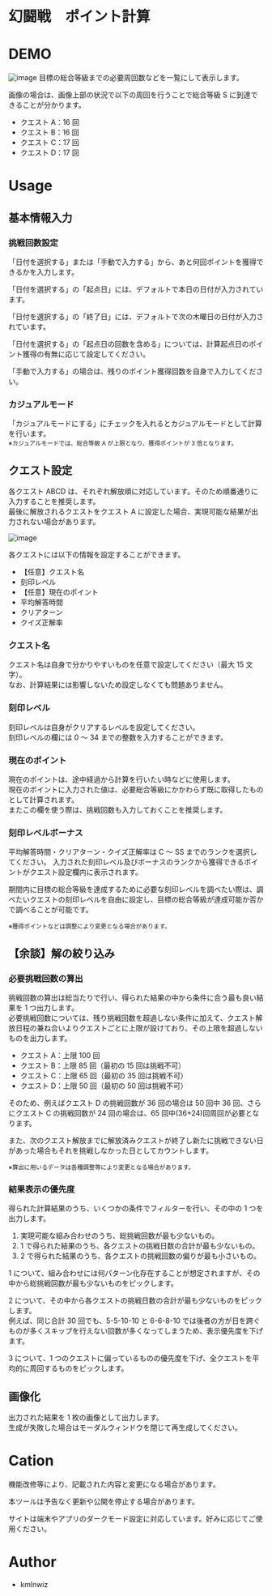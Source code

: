 # 幻闘戦　ポイント計算

# DEMO

![image](https://user-images.githubusercontent.com/48175908/236965057-5788c269-fbd5-4cc9-ae61-8c71cb820dce.png)
目標の総合等級までの必要周回数などを一覧にして表示します。

画像の場合は、画像上部の状況で以下の周回を行うことで総合等級 S に到達できることが分かります。

- クエスト A：16 回
- クエスト B：16 回
- クエスト C：17 回
- クエスト D：17 回

# Usage

## 基本情報入力

### 挑戦回数設定

「日付を選択する」または「手動で入力する」から、あと何回ポイントを獲得できるかを入力します。

「日付を選択する」の「起点日」には、デフォルトで本日の日付が入力されています。

「日付を選択する」の「終了日」には、デフォルトで次の木曜日の日付が入力されています。

「日付を選択する」の「起点日の回数を含める」については、計算起点日のポイント獲得の有無に応じて設定してください。

「手動で入力する」の場合は、残りのポイント獲得回数を自身で入力してください。

### カジュアルモード

「カジュアルモードにする」にチェックを入れるとカジュアルモードとして計算を行います。  
<sub>※カジュアルモードでは、総合等級 A が上限となり、獲得ポイントが 3 倍となります。</sub>

## クエスト設定

各クエスト ABCD は、それぞれ解放順に対応しています。そのため順番通りに入力することを推奨します。  
最後に解放されるクエストをクエスト A に設定した場合、実現可能な結果が出力されない場合があります。

![image](https://user-images.githubusercontent.com/48175908/236971651-3168ca26-c4df-43d4-a8e8-1364a2386154.png)

各クエストには以下の情報を設定することができます。

- 【任意】クエスト名
- 刻印レベル
- 【任意】現在のポイント
- 平均解答時間
- クリアターン
- クイズ正解率

### クエスト名

クエスト名は自身で分かりやすいものを任意で設定してください（最大 15 文字）。  
なお、計算結果には影響しないため設定しなくても問題ありません。

### 刻印レベル

刻印レベルは自身がクリアするレベルを設定してください。  
刻印レベルの欄には 0 ～ 34 までの整数を入力することができます。

### 現在のポイント

現在のポイントは、途中経過から計算を行いたい時などに使用します。  
現在のポイントに入力された値は、必要総合等級にかかわらず既に取得したものとして計算されます。  
またこの欄を使う際は、挑戦回数も入力しておくことを推奨します。

### 刻印レベルボーナス

平均解答時間・クリアターン・クイズ正解率は C ～ SS までのランクを選択してください。
入力された刻印レベル及びボーナスのランクから獲得できるポイントがクエスト設定欄内に表示されます。

期間内に目標の総合等級を達成するために必要な刻印レベルを調べたい際は、調べたいクエストの刻印レベルを自由に設定し、目標の総合等級が達成可能か否かで調べることが可能です。

<sub>※獲得ポイントなどは調整により変更となる場合があります。</sub>

## 【余談】解の絞り込み

### 必要挑戦回数の算出

挑戦回数の算出は総当たりで行い、得られた結果の中から条件に合う最も良い結果を 1 つ出力します。  
必要挑戦回数については、残り挑戦回数を超過しない条件に加えて、クエスト解放日程の兼ね合いよりクエストごとに上限が設けており、その上限を超過しないものを出力します。

- クエスト A：上限 100 回
- クエスト B：上限 85 回（最初の 15 回は挑戦不可）
- クエスト C：上限 65 回（最初の 35 回は挑戦不可）
- クエスト D：上限 50 回（最初の 50 回は挑戦不可）

そのため、例えばクエスト D の挑戦回数が 36 回の場合は 50 回中 36 回、さらにクエスト C の挑戦回数が 24 回の場合は、65 回中(36+24)回周回が必要となります。

また、次のクエスト解放までに解放済みクエストが終了し新たに挑戦できない日があった場合もそれを挑戦しなかった日としてカウントします。  

<sub>※算出に用いるデータは各種調整等により変更となる場合があります。</sub>

### 結果表示の優先度

得られた計算結果のうち、いくつかの条件でフィルターを行い、その中の 1 つを出力します。

1. 実現可能な組み合わせのうち、総挑戦回数が最も少ないもの。
2. 1 で得られた結果のうち、各クエストの挑戦日数の合計が最も少ないもの。
3. 2 で得られた結果のうち、各クエストの挑戦回数の偏りが最も小さいもの。

1 について、組み合わせには何パターン化存在することが想定されますが、その中から総挑戦回数が最も少ないものをピックします。

2 について、その中から各クエストの挑戦日数の合計が最も少ないものをピックします。  
例えば、同じ合計 30 回でも、5-5-10-10 と 6-6-8-10 では後者の方が日を跨ぐものが多くスキップを行えない回数が多くなってしまうため、表示優先度を下げます。

3 について、1 つのクエストに偏っているものの優先度を下げ、全クエストを平均的に周回するものをピックします。

## 画像化

出力された結果を 1 枚の画像として出力します。  
生成が失敗した場合はモーダルウィンドウを閉じて再生成してください。

# Cation

機能改修等により、記載された内容と変更になる場合があります。

本ツールは予告なく更新や公開を停止する場合があります。

サイトは端末やアプリのダークモード設定に対応しています。好みに応じてご使用ください。

# Author

- kmlnwiz
